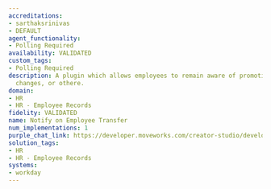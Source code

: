 ```yaml
---
accreditations:
- sarthaksrinivas
- DEFAULT
agent_functionality:
- Polling Required
availability: VALIDATED
custom_tags:
- Polling Required
description: A plugin which allows employees to remain aware of promotions, location
  changes, or othere.
domain:
- HR
- HR - Employee Records
fidelity: VALIDATED
name: Notify on Employee Transfer
num_implementations: 1
purple_chat_link: https://developer.moveworks.com/creator-studio/developer-tools/purple-chat/?conversation=%7B%22startTimestamp%22%3A%2211%3A43+AM%22%2C%22messages%22%3A%5B%7B%22role%22%3A%22assistant%22%2C%22parts%22%3A%5B%7B%22richText%22%3A%22%3Cp%3EHi+Gwen%2C%3Cbr%3E%3Cbr%3EWe+wanted+to+let+you+know+about+a+change+to+your+team.%3Cbr%3E%3Cbr%3E%3Cb%3EJane+Doe%3C%2Fb%3E+has+been+promoted+to+%3Cb%3ESenior+Marketing+Manager%3C%2Fb%3E.+In+her+new+role%2C+Jane+will+lead+our+strategic+marketing+initiatives%2C+overseeing+campaign+development+and+team+mentorship.+%3Cbr%3E%3Cbr%3EJane+will+be+transferring+to+Mountain+View+as+well%2C+so+you%27ll+be+able+to+start+collaborating+with+her+in+person.%3Cbr%3E%3C%2Fp%3E%22%7D%5D%7D%5D%7D
solution_tags:
- HR
- HR - Employee Records
systems:
- workday
---
```

